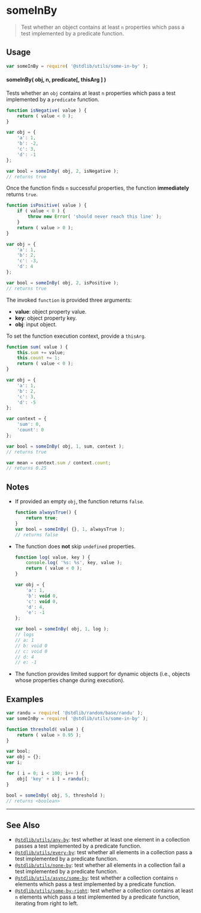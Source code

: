 <!--

@license Apache-2.0

Copyright (c) 2024 The Stdlib Authors.

Licensed under the Apache License, Version 2.0 (the "License");
you may not use this file except in compliance with the License.
You may obtain a copy of the License at

   http://www.apache.org/licenses/LICENSE-2.0

Unless required by applicable law or agreed to in writing, software
distributed under the License is distributed on an "AS IS" BASIS,
WITHOUT WARRANTIES OR CONDITIONS OF ANY KIND, either express or implied.
See the License for the specific language governing permissions and
limitations under the License.

-->

# someInBy

> Test whether an object contains at least `n` properties which pass a test implemented by a predicate function.

<section class="intro">

</section>

<!-- /.intro -->

<section class="usage">

## Usage

```javascript
var someInBy = require( '@stdlib/utils/some-in-by' );
```

#### someInBy( obj, n, predicate\[, thisArg ] )

Tests whether an `obj` contains at least `n` properties which pass a test implemented by a `predicate` function.

```javascript
function isNegative( value ) {
    return ( value < 0 );
}

var obj = {
    'a': 1,
    'b': -2,
    'c': 3,
    'd': -1
};

var bool = someInBy( obj, 2, isNegative );
// returns true
```

Once the function finds `n` successful properties, the function **immediately** returns `true`.

```javascript
function isPositive( value ) {
    if ( value < 0 ) {
        throw new Error( 'should never reach this line' );
    }
    return ( value > 0 );
}

var obj = {
    'a': 1,
    'b': 2,
    'c': -3,
    'd': 4
};

var bool = someInBy( obj, 2, isPositive );
// returns true
```

The invoked `function` is provided three arguments:

-   **value**: object property value.
-   **key**: object property key.
-   **obj**: input object.

To set the function execution context, provide a `thisArg`.

```javascript
function sum( value ) {
    this.sum += value;
    this.count += 1;
    return ( value < 0 );
}

var obj = {
    'a': 1,
    'b': 2,
    'c': 3,
    'd': -5
};

var context = {
    'sum': 0,
    'count': 0
};

var bool = someInBy( obj, 1, sum, context );
// returns true

var mean = context.sum / context.count;
// returns 0.25
```

</section>

<!-- /.usage -->

<section class="notes">

## Notes

-   If provided an empty `obj`, the function returns `false`.

    ```javascript
    function alwaysTrue() {
        return true;
    }
    var bool = someInBy( {}, 1, alwaysTrue );
    // returns false
    ```

-   The function does **not** skip `undefined` properties.

    ```javascript
    function log( value, key ) {
        console.log( '%s: %s', key, value );
        return ( value < 0 );
    }

    var obj = {
        'a': 1,
        'b': void 0,
        'c': void 0,
        'd': 4,
        'e': -1
    };

    var bool = someInBy( obj, 1, log );
    // logs
    // a: 1
    // b: void 0
    // c: void 0
    // d: 4
    // e: -1
    ```

-   The function provides limited support for dynamic objects (i.e., objects whose properties change during execution).

</section>

<!-- /.notes -->

<section class="examples">

## Examples

```javascript
var randu = require( '@stdlib/random/base/randu' );
var someInBy = require( '@stdlib/utils/some-in-by' );

function threshold( value ) {
    return ( value > 0.95 );
}

var bool;
var obj = {};
var i;

for ( i = 0; i < 100; i++ ) {
    obj[ 'key' + i ] = randu();
}

bool = someInBy( obj, 5, threshold );
// returns <boolean>
```

</section>

<!-- /.examples -->

<section class="references">

</section>

<!-- /.references -->

<!-- Section for related `stdlib` packages. Do not manually edit this section, as it is automatically populated. -->

<section class="related">

* * *

## See Also

-   <span class="package-name">[`@stdlib/utils/any-by`][@stdlib/utils/any-by]</span><span class="delimiter">: </span><span class="description">test whether at least one element in a collection passes a test implemented by a predicate function.</span>
-   <span class="package-name">[`@stdlib/utils/every-by`][@stdlib/utils/every-by]</span><span class="delimiter">: </span><span class="description">test whether all elements in a collection pass a test implemented by a predicate function.</span>
-   <span class="package-name">[`@stdlib/utils/none-by`][@stdlib/utils/none-by]</span><span class="delimiter">: </span><span class="description">test whether all elements in a collection fail a test implemented by a predicate function.</span>
-   <span class="package-name">[`@stdlib/utils/async/some-by`][@stdlib/utils/async/some-by]</span><span class="delimiter">: </span><span class="description">test whether a collection contains `n` elements which pass a test implemented by a predicate function.</span>
-   <span class="package-name">[`@stdlib/utils/some-by-right`][@stdlib/utils/some-by-right]</span><span class="delimiter">: </span><span class="description">test whether a collection contains at least `n` elements which pass a test implemented by a predicate function, iterating from right to left.</span>

</section>

<!-- /.related -->

<!-- Section for all links. Make sure to keep an empty line after the `section` element and another before the `/section` close. -->

<section class="links">
<!-- <related-links> -->

[@stdlib/utils/any-by]: https://github.com/stdlib-js/stdlib/tree/develop/lib/node_modules/%40stdlib/utils/any-by

[@stdlib/utils/every-by]: https://github.com/stdlib-js/stdlib/tree/develop/lib/node_modules/%40stdlib/utils/every-by

[@stdlib/utils/none-by]: https://github.com/stdlib-js/stdlib/tree/develop/lib/node_modules/%40stdlib/utils/none-by

[@stdlib/utils/async/some-by]: https://github.com/stdlib-js/stdlib/tree/develop/lib/node_modules/%40stdlib/utils/async/some-by

[@stdlib/utils/some-by-right]: https://github.com/stdlib-js/stdlib/tree/develop/lib/node_modules/%40stdlib/utils/some-by-right

<!-- </related-links> -->

</section>

<!-- /.links -->
